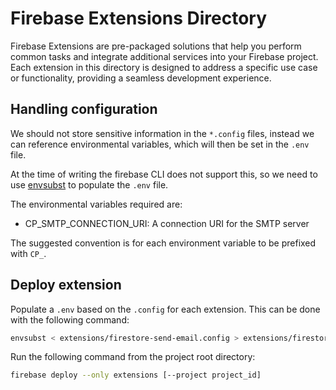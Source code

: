 # Firebase Extensions Directory

Firebase Extensions are pre-packaged solutions that help you perform common tasks and integrate additional services into your Firebase project. Each extension in this directory is designed to address a specific use case or functionality, providing a seamless development experience.

## Handling configuration

We should not store sensitive information in the `*.config` files, instead
we can reference environmental variables, which will then be set in the `.env` file.

At the time of writing the firebase CLI does not support this, so we need to use [envsubst](https://www.gnu.org/software/gettext/manual/html_node/envsubst-Invocation.html) to populate the `.env` file.

The environmental variables required are:

- CP_SMTP_CONNECTION_URI: A connection URI for the SMTP server

The suggested convention is for each environment variable to be prefixed with `CP_`.

## Deploy extension

Populate a `.env` based on the `.config` for each extension. This can be done with the following command:

```bash
envsubst < extensions/firestore-send-email.config > extensions/firestore-send-email.env
```

Run the following command from the project root directory:

```bash
firebase deploy --only extensions [--project project_id]
```
